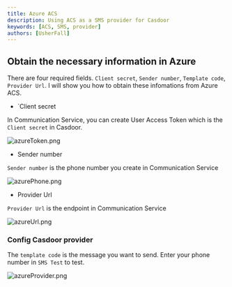 ```yaml
---
title: Azure ACS
description: Using ACS as a SMS provider for Casdoor
keywords: [ACS, SMS, provider]
authors: [UsherFall]
---
```


## Obtain the necessary information in Azure

There are four required fields. `Client secret`, `Sender number`, `Template code`, `Provider Url`. I will show you how to obtain these infomations from Azure ACS.

- `Client secret

In Communication Service, you can create User Access Token which is the `Client secret` in Casdoor.

![azureToken.png](/img/providers/sms/azureToken.png)

- Sender number

`Sender number` is the phone number you create in Communication Service

![azurePhone.png](/img/providers/sms/azurePhone.png)

- Provider Url

`Provider Url` is the endpoint in Communication Service

![azureUrl.png](/img/providers/sms/azureUrl.png)

### Config Casdoor provider

The `template code` is the message you want to send. Enter your phone number in `SMS Test` to test.

![azureProvider.png](/img/providers/sms/azureProvider.png)
